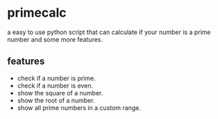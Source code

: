 # primecalc
a easy to use python script that can calculate if your number is a prime number and some more features.

## features
  * check if a number is prime.
  * check if a number is even.
  * show the square of a number.
  * show the root of a number.
  * show all prime numbers in a custom range.
